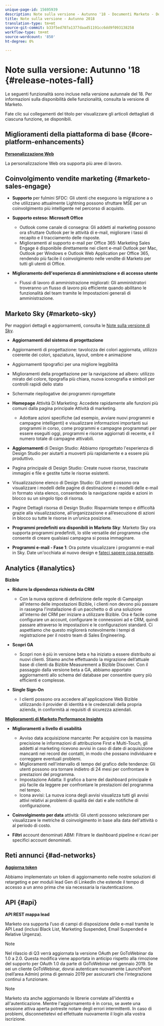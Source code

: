 ```yaml
---
unique-page-id: 15695939
description: Note sulla versione - Autunno '18 - Documenti Marketo - Documentazione prodotto
title: Note sulla versione - Autunno 2018
translation-type: tm+mt
source-git-commit: b33f5ed707a1377daad51191cc6dd9f093138258
workflow-type: tm+mt
source-wordcount: '850'
ht-degree: 0%

---
```



# Note sulla versione: Autunno &#39;18 {#release-notes-fall}

Le seguenti funzionalità sono incluse nella versione autunnale del 18. Per informazioni sulla disponibilità delle funzionalità, consulta la versione di Marketo.

Fate clic sui collegamenti del titolo per visualizzare gli articoli dettagliati di ciascuna funzione, se disponibili.

## Miglioramenti della piattaforma di base {#core-platform-enhancements}

**[Personalizzazione Web](/help/marketo/product-docs/web-personalization/getting-started/workspaces-in-web-personalization.md)**

La personalizzazione Web ora supporta più aree di lavoro.

## Coinvolgimento vendite marketing {#marketo-sales-engage}

* **Supporto** per fulmini SFDC: Gli utenti che eseguono la migrazione a o che utilizzano attualmente Lightning possono sfruttare MSE per un coinvolgimento più intelligente nel percorso di acquisto.

* **Supporto esteso: Microsoft Office**

   * Outlook come canale di consegna: Gli addetti al marketing possono ora sfruttare Outlook per le attività di e-mail, migliorare i tassi di recapito e il tracciamento delle risposte.
   * Miglioramenti al supporto e-mail per Office 365: Marketing Sales Engage è disponibile direttamente nei client e-mail Outlook per Mac, Outlook per Windows e Outlook Web Application per Office 365, rendendo più facile il coinvolgimento nelle vendite di Marketo per tutti gli utenti di Office.

* **Miglioramento dell&#39;esperienza di amministrazione e di accesso utente**

   * Flussi di lavoro di amministrazione migliorati: Gli amministratori troveranno un flusso di lavoro più efficiente quando abilitano le funzionalità del team tramite le Impostazioni generali di amministrazione.

## Marketo Sky {#marketo-sky}

Per maggiori dettagli e aggiornamenti, consulta le [Note sulla versione di Sky](https://help.marketo.com).

* **Aggiornamenti del sistema di progettazione**

* Aggiornamenti di progettazione: tavolozza dei colori aggiornata, utilizzo coerente dei colori, spaziatura, layout, ombre e animazione
* Aggiornamenti tipografici per una migliore leggibilità
* Miglioramenti della progettazione per la navigazione ad albero: utilizzo mirato del colore, tipografia più chiara, nuova iconografia e simboli per controlli rapidi dello stato
* Schermate riepilogative dei programmi riprogettate

* **Homepage** Attività Di Marketing: Accedete rapidamente alle funzioni più comuni dalla pagina principale Attività di marketing.

   * Adottare azioni specifiche (ad esempio, avviare nuovi programmi e campagne intelligenti) e visualizzare informazioni importanti sui programmi in corso, come programmi e campagne programmati per essere eseguiti oggi, programmi e risorse aggiornati di recente, e il numero totale di campagne attivabili.

* **Aggiornamenti** di Design Studio: Abbiamo riprogettato l&#39;esperienza di Design Studio per aiutarti a muoverti più rapidamente e a essere più produttivo.
* Pagina principale di Design Studio: Create nuove risorse, trascinate immagini e file e gestite tutte le risorse esistenti.
* Visualizzazione elenco di Design Studio: Gli utenti possono ora visualizzare i modelli delle pagine di destinazione e i modelli delle e-mail in formato vista elenco, consentendo la navigazione rapida e azioni in blocco su un singolo tipo di risorsa.
* Pagine Dettagli risorsa di Design Studio: Risparmiate tempo e difficoltà grazie alla visualizzazione, all’organizzazione e all’esecuzione di azioni in blocco su tutte le risorse in un’unica posizione.
* **Programmi predefiniti ora disponibili in Marketo Sky**: Marketo Sky ora supporta programmi predefiniti, lo stile versatile del programma che consente di creare qualsiasi campagna si possa immaginare.
* **Programmi e-mail - Fase 1**: Ora potete visualizzare i programmi e-mail in Sky. Date un&#39;occhiata al nuovo design e [fateci sapere cosa pensate](https://go.marketo.com/NextGenUX---USA---Apr-2018-fcp_Landing-Page-Feedback.html).

## Analytics {#analytics}

**Bizible**

* **Ridurre la dipendenza richiesta da CRM**

   * Con la nuova opzione di definizione delle regole di Campaign all&#39;interno delle impostazioni Bizible, i clienti non devono più passare in rassegna l&#39;installazione di un pacchetto o di una soluzione all&#39;interno del CRM per iniziare a utilizzare Bizible. Ora è facile come configurare un account, configurare le connessioni ad e CRM, quindi passare attraverso le impostazioni e le configurazioni standard. Ci aspettiamo che questo migliorerà notevolmente i tempi di registrazione per il nostro team di Sales Engineering.

* **Scopri GA**

   * Scopri non è più in versione beta e ha iniziato a essere distribuito ai nuovi clienti. Stiamo anche effettuando la migrazione dell’attuale base di clienti da Bizible Measurement a Bizible Discover. Con il passaggio dalla versione beta a GA, abbiamo apportato aggiornamenti allo schema del database per consentire query più efficienti e complesse.

* **Single Sign-On**

   * I clienti possono ora accedere all&#39;applicazione Web Bizible utilizzando il provider di identità e le credenziali della propria azienda, in conformità ai requisiti di sicurezza aziendali.

**[Miglioramenti di Marketo Performance Insights](/help/marketo/product-docs/reporting/performance-insights/performance-insights-overview.md)**

* **Miglioramenti a livello di usabilità**

   * Avviso data acquisizione mancante: Per acquisire con la massima precisione le informazioni di attribuzione First e Multi-Touch, gli addetti al marketing ricevono avvisi in caso di date di acquisizione mancanti nei record dei contatti, in modo che possano individuare e correggere eventuali problemi.
   * Miglioramenti nell&#39;intervallo di tempo del grafico delle tendenze: Gli utenti possono ora tornare indietro di 24 mesi per confrontare le prestazioni del programma.
   * Impostazione Adatta: Il grafico a barre del dashboard principale è più facile da leggere per confrontare le prestazioni del programma nel tempo.
   * Icona avvisi: La nuova icona degli avvisi visualizza tutti gli avvisi attivi relativi ai problemi di qualità dei dati e alle notifiche di configurazione.

* **Coinvolgimento per data** attività: Gli utenti possono selezionare per visualizzare le metriche di coinvolgimento in base alla data dell&#39;attività o al periodo di costo.
* **Filtri** account denominati ABM: Filtrare le dashboard pipeline e ricavi per specifici account denominati.

## Reti annunci {#ad-networks}

**[Aggiorna token](/help/marketo/product-docs/demand-generation/social/social-functions/set-up-linkedin-lead-gen-forms.md)**

Abbiamo implementato un token di aggiornamento nelle nostre soluzioni di retargeting e per moduli lead Gen di LinkedIn che estende il tempo di accesso a un anno prima che sia necessaria la riautenticazione.

## API {#api}

**API REST mappa lead**

Marketo ora supporta l’uso di campi di disposizione delle e-mail tramite le API Lead (inclusi Black List, Marketing Suspended, Email Suspended e Relative Urgenza).

>[!NOTE]
>
>Nel rilascio di Q3 verrà aggiornata la versione OAuth per GoToWebinar da 1.0 a 2.0. Questa modifica viene apportata in anticipo rispetto alla rimozione del supporto per OAuth 1.0 da parte di GoToWebinar nel gennaio 2019. Se sei un cliente GoToWebinar, dovrai autenticare nuovamente LaunchPoint (nell’area Admin) prima di gennaio 2019 per assicurarti che l’integrazione continui a funzionare.

>[!NOTE]
>
>Marketo sta anche aggiornando le librerie correlate all&#39;identità e all&#39;autenticazione. Mentre l&#39;aggiornamento è in corso, se avete una sessione attiva aperta potreste notare degli errori intermittenti. In caso di problemi, disconnettetevi ed effettuate nuovamente il login alla vostra iscrizione.
